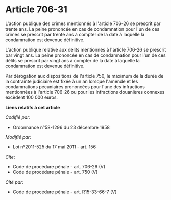 # Article 706-31

L'action publique des crimes mentionnés à l'article 706-26 se prescrit par trente ans. La peine prononcée en cas de
condamnation pour l'un de ces crimes se prescrit par trente ans à compter de la date à laquelle la condamnation est devenue
définitive. 

L'action publique relative aux délits mentionnés à l'article 706-26 se prescrit par vingt ans. La peine prononcée en cas de
condamnation pour l'un de ces délits se prescrit par vingt ans à compter de la date à laquelle la condamnation est devenue
définitive. 

Par dérogation aux dispositions de l'article 750, le maximum de la durée de la contrainte judiciaire est fixée à un an
lorsque l'amende et les condamnations pécuniaires prononcées pour l'une des infractions mentionnées à l'article 706-26 ou
pour les infractions douanières connexes excèdent 100 000 euros.

**Liens relatifs à cet article**

_Codifié par_:

  - Ordonnance n°58-1296 du 23 décembre 1958

_Modifié par_:

  - Loi n°2011-525 du 17 mai 2011 - art. 156

_Cite_:

  - Code de procédure pénale - art. 706-26 (V)
  - Code de procédure pénale - art. 750 (V)

_Cité par_:

  - Code de procédure pénale - art. R15-33-66-7 (V)
